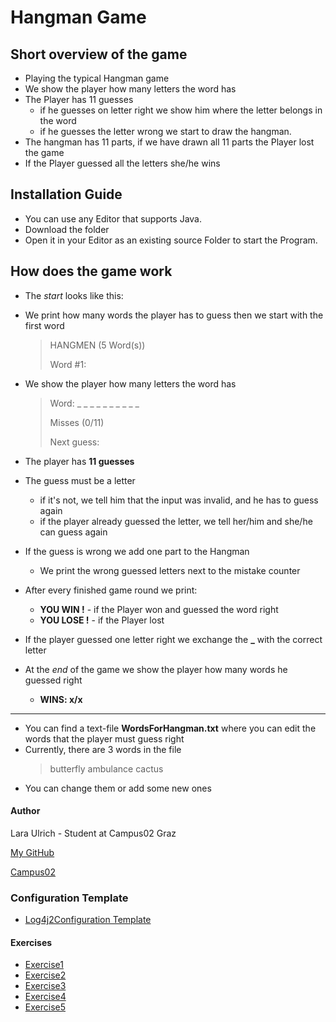 # Hangman Game

## Short overview of the game

 - Playing the typical Hangman game
 - We show the player how many letters the word has
 - The Player has 11 guesses 
    - if he guesses on letter right we show him where the letter belongs in the word
    - if he guesses the letter wrong we start to draw the hangman. 
- The hangman has 11 parts, if we have drawn all 11 parts the Player lost the game
- If the Player guessed all the letters she/he wins



## Installation Guide

- You can use any Editor that supports Java.
- Download the folder
- Open it in your Editor as an existing source Folder to start the Program.

## How does the game work

 - The _start_ looks like this:
 
 - We print how many words the player has to guess then we start with the first word
    > HANGMEN (5 Word(s))
   > 
   > Word #1:
 - We show the player how many letters the word has
    >  Word: _ _ _ _ _ _ _ _ _ _
   > 
    > Misses (0/11)
    >
     > Next guess:
 - The player has **11 guesses**
 - The guess must be a letter
    - if it's not, we tell him that the input was invalid, and he has to guess again
    - if the player already guessed the letter, we tell her/him and she/he can guess again
- If the guess is wrong we add one part to the Hangman
   - We print the wrong guessed letters next to the mistake counter
 -  After every finished game round we print:
    -  **YOU WIN !** - if the Player won and guessed the word right
    -  **YOU LOSE !** - if the Player lost
- If the player guessed one letter right we exchange the **_** with the correct letter
- At the *end* of the game we show the player how many words he guessed right
    - **WINS: x/x**
 ----
- You can find a text-file **WordsForHangman.txt** where you can edit the words that the player must guess right
- Currently, there are 3 words in the file
    > butterfly
    ambulance
    cactus
- You can change them or add some new ones


#### Author
Lara Ulrich - Student at Campus02 Graz


[My GitHub](https://github.com/ulrila)


[Campus02](https://www.campus02.at/?gclid=EAIaIQobChMIpMDrq_fb_gIVEOKyCh2vZgiREAAYASAAEgJI-vD_BwE)


### Configuration Template
- [Log4j2Configuration Template](log4j2.xml.template)

#### Exercises 
- [Exercise1](exercise1.md)
- [Exercise2](exercise2.md)
- [Exercise3](exercise3.md)
- [Exercise4](exercise4.md)
- [Exercise5](exercise5.md)






   
